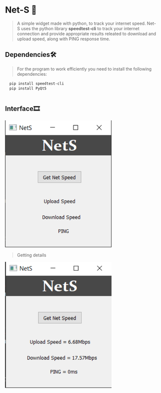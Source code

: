 # Net-S 📡

> A simple widget made with python, to track your internet speed.
> Net-S uses the python library **speedtest-cli** to track your internet connection and provide appropriate results releated to download and upload speed, along with PING response time.

## Dependencies🛠

> For the program to work efficiently you need to install the following dependencies:

``` 
  pip install speedtest-cli
  pip install PyQt5
  
```
## Interface🎞

<img src = "Net1.PNG" width = 350>

> Getting details

<img src = "Net2.PNG" width = 350>
